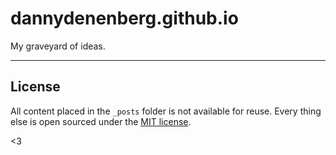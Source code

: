 # dannydenenberg.github.io

My graveyard of ideas.

---

## License

All content placed in the `_posts` folder is not available for reuse.
Every thing else is open sourced under the [MIT license](LICENSE.md).

<3
